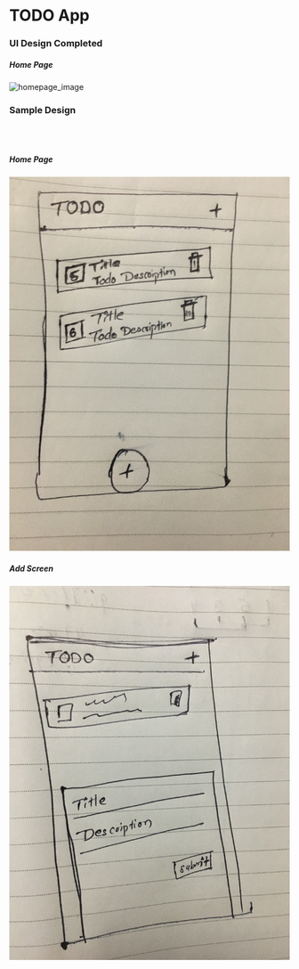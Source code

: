 <h1>TODO App</h1>
<h3> UI Design Completed</h3>
<h5><i>Home Page</i></h5>
<img src="UI_design.png" alt="homepage_image">
<h3>Sample Design</h3><br><br>
<h5><i>Home Page</i></h5>
<img src="homepage.jpg" alt="homepage_image">
<h5><i>Add Screen</i></h5>
<img src="todo_add_screen.jpg" alt="add screen">